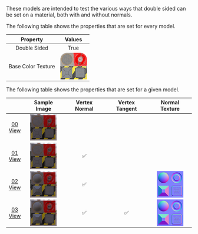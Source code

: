 These models are intended to test the various ways that double sided can be set on a material, both with and without normals.

The following table shows the properties that are set for every model.  

| Property | **Values** |
| :---: | :---: |
| Double Sided | True |
| Base Color Texture | [<img src="Figures/Thumbnails/BaseColor_Plane.png" align="middle">](Figures/Textures/BaseColor_Plane.png) |

 
The following table shows the properties that are set for a given model.  

|   | Sample Image | Vertex Normal | Vertex Tangent | Normal Texture |
| :---: | :---: | :---: | :---: | :---: |
| [00](Material_Doublesided_00.gltf)<br>[View](https://bghgary.github.io/glTF-Assets-Viewer/?folder=5&model=0) | [<img src="Figures/Thumbnails/Material_Doublesided_00.png" align="middle">](SampleImages/Material_Doublesided_00.png) |   |   |   |
| [01](Material_Doublesided_01.gltf)<br>[View](https://bghgary.github.io/glTF-Assets-Viewer/?folder=5&model=1) | [<img src="Figures/Thumbnails/Material_Doublesided_01.png" align="middle">](SampleImages/Material_Doublesided_01.png) | :white_check_mark: |   |   |
| [02](Material_Doublesided_02.gltf)<br>[View](https://bghgary.github.io/glTF-Assets-Viewer/?folder=5&model=2) | [<img src="Figures/Thumbnails/Material_Doublesided_02.png" align="middle">](SampleImages/Material_Doublesided_02.png) | :white_check_mark: |   | [<img src="Figures/Thumbnails/Normal_Plane.png" align="middle">](Figures/Textures/Normal_Plane.png) |
| [03](Material_Doublesided_03.gltf)<br>[View](https://bghgary.github.io/glTF-Assets-Viewer/?folder=5&model=3) | [<img src="Figures/Thumbnails/Material_Doublesided_03.png" align="middle">](SampleImages/Material_Doublesided_03.png) | :white_check_mark: | :white_check_mark: | [<img src="Figures/Thumbnails/Normal_Plane.png" align="middle">](Figures/Textures/Normal_Plane.png) |
 
